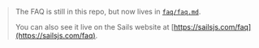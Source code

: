 > The FAQ is still in this repo, but now lives in [`faq/faq.md`](/faq/faq.md).
>
> You can also see it live on the Sails website at [https://sailsjs.com/faq](https://sailsjs.com/faq).
